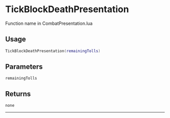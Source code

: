 # TickBlockDeathPresentation
Function name in CombatPresentation.lua
## Usage
```lua
TickBlockDeathPresentation(remainingTolls)
```
## Parameters
`remainingTolls`
## Returns
`none`

---